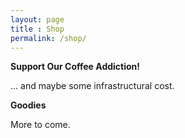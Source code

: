 ```yaml
---
layout: page
title : Shop
permalink: /shop/
---
```


<div class="manual-post">
  <div class="manual manual-title">
  <strong>Support Our Coffee Addiction!</strong>
  </div>
<p>  

<div class="manual-content">
<p> ... and maybe some infrastructural cost. </p>
</div>

<div class="manual manual-title">
  <strong>Goodies</strong>
  </div>
<p>  
<div class="manual-content">
<p>More to come.</p>

</div>